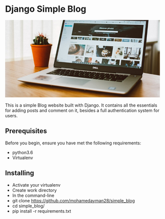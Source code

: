 # Django Simple Blog

![image](https://raw.githubusercontent.com/mohamedayman28/simple_blog/master/github_simple_blog.jpg)

This is a simple Blog website built with Django. It contains all the essentials for adding posts and comment on it, besides a full authentication system for users.

## Prerequisites
Before you begin, ensure you have met the following requirements:
- python3.6
- Virtualenv

## Installing
- Activate your virtualenv
- Create work directory
- In the command-line
- git clone https://github.com/mohamedayman28/simple_blog
- cd simple_blog/
- pip install -r requirements.txt
